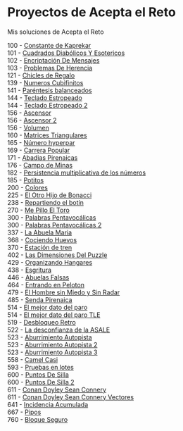 # Proyectos de Acepta el Reto

Mis soluciones de Acepta el Reto

100 - [Constante de Kaprekar](src/aceptaelreto/ConstanteDeKaprekar_100.java)  
101 - [Cuadrados Diabólicos Y Esotericos](src/aceptaelreto/CuadradosDiabolicosYEsotericos_101.java)  
102 - [Encriptación De Mensajes](src/aceptaelreto/EncriptacionDeMensajes_102.java)  
103 - [Problemas De Herencia](src/aceptaelreto/ProblemasDeHerencia_103.java)  
121 - [Chicles de Regalo](src/aceptaelreto/ChiclesDeRegalo_121.java)  
139 - [Numeros Cubifinitos](src/aceptaelreto/NumerosCubifinitos_139.java)  
141 - [Paréntesis balanceados](src/aceptaelreto/ParéntesisBalenceados_141.java)  
144 - [Teclado Estropeado](src/aceptaelreto/TecladoEstropeado_144.java)  
144 - [Teclado Estropeado 2](src/aceptaelreto/TecladoEstropeado2_144.java)  
156 - [Ascensor](src/aceptaelreto/Ascensor_156.java)  
156 - [Ascensor 2](src/aceptaelreto/Ascensor2_156.java)  
156 - [Volumen](src/aceptaelreto/Volumen_156.java)  
160 - [Matrices Triangulares](src/aceptaelreto/MatricesTriangulares_160.java)  
165 - [Número hyperpar](src/aceptaelreto/NumeroHyperpar_165.java)  
169 - [Carrera Popular](src/aceptaelreto/CarreraPopular_169.java)  
171 - [Abadias Pirenaicas](src/aceptaelreto/AbadiasPirenaicas_171.java)  
176 - [Campo de Minas](src/aceptaelreto/CampoDeMinas_176.java)  
182 - [Persistencia multiplicativa de los números](src/aceptaelreto/PersistenciaMultiplicativaNumeros_182.java)  
185 - [Potitos](src/aceptaelreto/Potitos_185.java)  
200 - [Colores](src/aceptaelreto/Colores_200.java)  
225 - [El Otro Hijo de Bonacci](src/aceptaelreto/ElOtroHijoDeBonacci_225.java)  
238 - [Repartiendo el botín](src/aceptaelreto/RepartiendoElBotin_238.java)  
270 - [Me Pillo El Toro](src/aceptaelreto/MePilloElToro_270.java)  
300 - [Palabras Pentavocálicas](src/aceptaelreto/PalabrasPentavocalicas_300.java)  
300 - [Palabras Pentavocálicas 2](src/aceptaelreto/PalabrasPentavocalicas2_300.java)  
337 - [La Abuela Maria](src/aceptaelreto/LaAbuelaMaria_337.java)  
368 - [Cociendo Huevos](src/aceptaelreto/CociendoHuevos_368.java)  
370 - [Estación de tren](src/aceptaelreto/EstacionDeTren_370.java)  
402 - [Las Dimensiones Del Puzzle](src/aceptaelreto/LasDimensionesDelPuzzle_402.java)  
429 - [Organizando Hangares](src/aceptaelreto/OrganizandoHangares_429.java)  
438 - [Esgritura](src/aceptaelreto/Esgritura_438.java)  
446 - [Abuelas Falsas](src/aceptaelreto/AbuelasFalsas_446.java)  
464 - [Entrando en Peloton](src/aceptaelreto/EntrandoEnPeloton_464.java)  
479 - [El Hombre sin Miedo y Sin Radar](src/aceptaelreto/ElHombreSinMiedoYSinRadar_479.java)  
485 - [Senda Pirenaica](src/aceptaelreto/SendaPirenaica_485.java)  
514 - [El mejor dato del paro](src/aceptaelreto/ElMejorDatoDelParo_514.java)  
514 - [El mejor dato del paro TLE](src/aceptaelreto/ElMejorDatoDelParoTLE_514.java)  
519 - [Desbloqueo Retro](src/aceptaelreto/DesbloqueoRetro_519.java)  
522 - [La desconfianza de la ASALE](src/aceptaelreto/DesconfianzaASALE_522.java)  
523 - [Aburrimiento Autopista](src/aceptaelreto/AburrimientoAutopista_523.java)  
523 - [Aburrimiento Autopista 2](src/aceptaelreto/AburrimientoAutopista2_523.java)  
523 - [Aburrimiento Autopista 3](src/aceptaelreto/AburrimientoAutopista3_523.java)  
558 - [Camel Casi](src/aceptaelreto/CamelCasi_558.java)  
593 - [Pruebas en lotes](src/aceptaelreto/PruebasPorLotes_593.java)  
600 - [Puntos De Silla](src/aceptaelreto/PuntosDeSilla_600.java)  
600 - [Puntos De Silla 2](src/aceptaelreto/PuntosDeSilla2_600.java)  
611 - [Conan Doyley Sean Connery](src/aceptaelreto/ConanDoyleySeanConnery_611.java)  
611 - [Conan Doyley Sean Connery Vectores](src/aceptaelreto/ConanDoyleySeanConneryVectores_611.java)  
641 - [Incidencia Acumulada](src/aceptaelreto/IncidenteDhahran_641.java)  
667 - [Pipos](src/aceptaelreto/Pipos_667.java)  
760 - [Bloque Seguro](src/aceptaelreto/BloqueSeguro_760.java)
